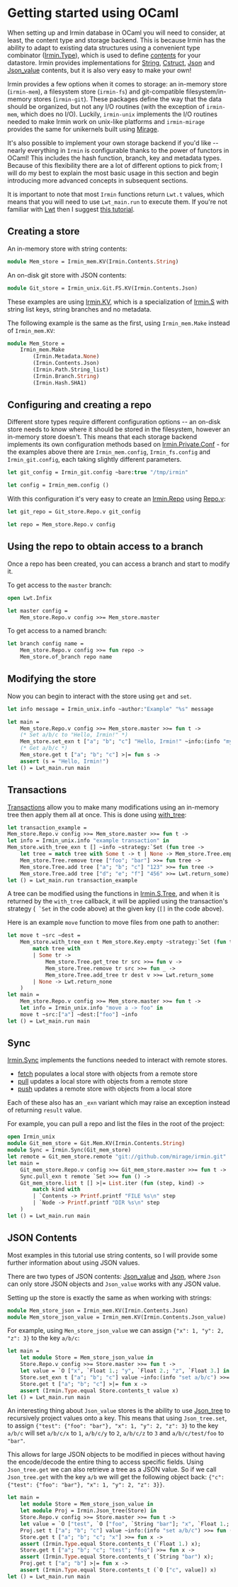 # Getting started using OCaml

When setting up and Irmin database in OCaml you will need to consider, at least, the content type and storage backend. This is because Irmin has the ability to adapt to existing data structures using a convenient type combinator ([Irmin.Type](https://mirage.github.io/irmin/irmin/Irmin/Type/index.html)), which is used to define [contents](https://mirage.github.io/irmin/irmin/Irmin/Contents/index.html) for your datastore. Irmin provides implementations for [String](https://mirage.github.io/irmin/irmin/Irmin/Contents/index.html#module-String), [Cstruct](https://mirage.github.io/irmin/irmin/Irmin/Contents/index.html#module-Cstruct), [Json](https://mirage.github.io/irmin/irmin/Irmin/Contents/index.html#module-Json) and [Json_value](https://mirage.github.io/irmin/irmin/Irmin/Contents/index.html#module-Json_value) contents, but it is also very easy to make your own!

Irmin provides a few options when it comes to storage: an in-memory store (`irmin-mem`), a filesystem store (`irmin-fs`) and git-compatible filesystem/in-memory stores (`irmin-git`). These packages define the way that the data should be organized, but not any I/O routines (with the exception of `irmin-mem`, which does no I/O). Luckily, `irmin-unix` implements the I/O routines needed to make Irmin work on unix-like platforms and `irmin-mirage` provides the same for unikernels built using [Mirage](https://mirage.io).

It's also possible to implement your own storage backend if you'd like -- nearly everything in `Irmin` is configurable thanks to the power of functors in OCaml! This includes the hash function, branch, key and metadata types. Because of this flexibility there are a lot of different options to pick from; I will do my best to explain the most basic usage in this section and begin introducing more advanced concepts in subsequent sections.

It is important to note that most `Irmin` functions return `Lwt.t` values, which means that you will need to use `Lwt_main.run` to execute them. If you're not familiar with [Lwt](https://github.com/ocsigen/lwt) then I suggest [this tutorial](https://mirage.io/wiki/tutorial-lwt).

## Creating a store

An in-memory store with string contents:

```ocaml
module Mem_store = Irmin_mem.KV(Irmin.Contents.String)
```

An on-disk git store with JSON contents:

```ocaml
module Git_store = Irmin_unix.Git.FS.KV(Irmin.Contents.Json)
```

These examples are using [Irmin.KV]( https://mirage.github.io/irmin/irmin/Irmin/module-type-KV/index.html), which is a specialization of [Irmin.S](https://mirage.github.io/irmin/irmin/Irmin/module-type-S/index.html) with string list keys, string branches and no metadata.

The following example is the same as the first, using `Irmin_mem.Make` instead of `Irmin_mem.KV`:

```ocaml
module Mem_Store =
    Irmin_mem.Make
        (Irmin.Metadata.None)
        (Irmin.Contents.Json)
        (Irmin.Path.String_list)
        (Irmin.Branch.String)
        (Irmin.Hash.SHA1)
```

## Configuring and creating a repo

Different store types require different configuration options -- an on-disk store needs to know where it should be stored in the filesystem, however an in-memory store doesn't. This means that each storage backend implements its own configuration methods based on [Irmin.Private.Conf](https://mirage.github.io/irmin/irmin/Irmin/Private/Conf/index.html) - for the examples above there are `Irmin_mem.config`, `Irmin_fs.config` and `Irmin_git.config`, each taking slightly different parameters.

```ocaml
let git_config = Irmin_git.config ~bare:true "/tmp/irmin"
```

```ocaml
let config = Irmin_mem.config ()
```

With this configuration it's very easy to create an [Irmin.Repo](https://mirage.github.io/irmin/irmin/Irmin/Repo/index.html) using [Repo.v](https://mirage.github.io/irmin/irmin/Irmin/Make/Repo/index.html#val-v):

```ocaml
let git_repo = Git_store.Repo.v git_config
```

```ocaml
let repo = Mem_store.Repo.v config
```

## Using the repo to obtain access to a branch

Once a repo has been created, you can access a branch and start to modify it.

To get access to the `master` branch:

```ocaml
open Lwt.Infix

let master config =
    Mem_store.Repo.v config >>= Mem_store.master
```

To get access to a named branch:

```ocaml
let branch config name =
    Mem_store.Repo.v config >>= fun repo ->
    Mem_store.of_branch repo name
```

## Modifying the store

Now you can begin to interact with the store using `get` and `set`.

```ocaml
let info message = Irmin_unix.info ~author:"Example" "%s" message

let main =
    Mem_store.Repo.v config >>= Mem_store.master >>= fun t ->
    (* Set a/b/c to "Hello, Irmin!" *)
    Mem_store.set_exn t ["a"; "b"; "c"] "Hello, Irmin!" ~info:(info "my first commit") >>= fun () ->
    (* Get a/b/c *)
    Mem_store.get t ["a"; "b"; "c"] >|= fun s ->
    assert (s = "Hello, Irmin!")
let () = Lwt_main.run main
```

## Transactions

[Transactions](https://mirage.github.io/irmin/irmin/Irmin/module-type-S_MAKER/index.html#type-transaction) allow you to make many modifications using an in-memory tree then apply them all at once. This is done using [with_tree](https://mirage.github.io/irmin/irmin/Irmin/module-type-S_MAKER/index.html#val-with_tree):

```ocaml
let transaction_example =
Mem_store.Repo.v config >>= Mem_store.master >>= fun t ->
let info = Irmin_unix.info "example transaction" in
Mem_store.with_tree_exn t [] ~info ~strategy:`Set (fun tree ->
    let tree = match tree with Some t -> t | None -> Mem_store.Tree.empty in
    Mem_store.Tree.remove tree ["foo"; "bar"] >>= fun tree ->
    Mem_store.Tree.add tree ["a"; "b"; "c"] "123" >>= fun tree ->
    Mem_store.Tree.add tree ["d"; "e"; "f"] "456" >>= Lwt.return_some)
let () = Lwt_main.run transaction_example
```

A tree can be modified using the functions in [Irmin.S.Tree](https://mirage.github.io/irmin/irmin/Irmin/module-type-S/Tree/index.html), and when it is returned by the `with_tree` callback, it will be applied using the transaction's strategy (``` `Set``` in the code above)  at the given key (`[]` in the code above).

Here is an example `move` function to move files from one path to another:

```ocaml
let move t ~src ~dest =
    Mem_store.with_tree_exn t Mem_store.Key.empty ~strategy:`Set (fun tree ->
        match tree with
        | Some tr ->
            Mem_store.Tree.get_tree tr src >>= fun v ->
            Mem_store.Tree.remove tr src >>= fun _ ->
            Mem_store.Tree.add_tree tr dest v >>= Lwt.return_some
        | None -> Lwt.return_none
    )
let main =
    Mem_store.Repo.v config >>= Mem_store.master >>= fun t ->
    let info = Irmin_unix.info "move a -> foo" in
    move t ~src:["a"] ~dest:["foo"] ~info
let () = Lwt_main.run main
```

## Sync

[Irmin.Sync](https://docs.mirage.io/irmin/Irmin/Sync/index.html) implements the functions needed to interact with remote stores.

- [fetch](https://docs.mirage.io/irmin/Irmin/Sync/index.html#val-fetch) populates a local store with objects from a remote store
- [pull](https://docs.mirage.io/irmin/Irmin/Sync/index.html#val-pull) updates a local store with objects from a remote store
- [push](https://docs.mirage.io/irmin/Irmin/Sync/index.html#val-fpush) updates a remote store with objects from a local store

Each of these also has an `_exn` variant which may raise an exception instead of returning `result` value.

For example, you can pull a repo and list the files in the root of the project:

```ocaml
open Irmin_unix
module Git_mem_store = Git.Mem.KV(Irmin.Contents.String)
module Sync = Irmin.Sync(Git_mem_store)
let remote = Git_mem_store.remote "git://github.com/mirage/irmin.git"
let main =
    Git_mem_store.Repo.v config >>= Git_mem_store.master >>= fun t ->
    Sync.pull_exn t remote `Set >>= fun () ->
    Git_mem_store.list t [] >|= List.iter (fun (step, kind) ->
        match kind with
        | `Contents -> Printf.printf "FILE %s\n" step
        | `Node -> Printf.printf "DIR %s\n" step
    )
let () = Lwt_main.run main
```

## JSON Contents

Most examples in this tutorial use string contents, so I will provide some further information about using JSON values.

There are two types of JSON contents: [Json_value](https://mirage.github.io/irmin/irmin/Irmin/Contents/index.html#module-Json_value) and [Json](https://mirage.github.io/irmin/irmin/Irmin/Contents/index.html#module-Json), where `Json` can only store JSON objects and `Json_value` works with any JSON value.

Setting up the store is exactly the same as when working with strings:

```ocaml
module Mem_store_json = Irmin_mem.KV(Irmin.Contents.Json)
module Mem_store_json_value = Irmin_mem.KV(Irmin.Contents.Json_value)
```

For example, using `Men_store_json_value` we can assign `{"x": 1, "y": 2, "z": 3}` to the key `a/b/c`:

```ocaml
let main =
    let module Store = Mem_store_json_value in
    Store.Repo.v config >>= Store.master >>= fun t ->
    let value = `O ["x", `Float 1.; "y", `Float 2.; "z", `Float 3.] in
    Store.set_exn t ["a"; "b"; "c"] value ~info:(info "set a/b/c") >>= fun () ->
    Store.get t ["a"; "b"; "c"] >|= fun x ->
    assert (Irmin.Type.equal Store.contents_t value x)
let () = Lwt_main.run main
```

An interesting thing about `Json_value` stores is the ability to use [Json_tree](https://mirage.github.io/irmin/irmin/Irmin/index.html#module-Json_tree) to recursively project values onto a key. This means that using `Json_tree.set`, to assign `{"test": {"foo": "bar"}, "x": 1, "y": 2, "z": 3}` to the key `a/b/c` will set `a/b/c/x` to `1`, `a/b/c/y` to `2`, `a/b/c/z` to `3` and `a/b/c/test/foo` to `"bar"`.

This allows for large JSON objects to be modified in pieces without having the encode/decode the entire thing to access specific fields. Using `Json_tree.get` we can also retrieve a tree as a JSON value. So if we call `Json_tree.get` with the key `a/b` we will get the following object back: `{"c": {"test": {"foo": "bar"}, "x": 1, "y": 2, "z": 3}}`.

```ocaml
let main =
    let module Store = Mem_store_json_value in
    let module Proj = Irmin.Json_tree(Store) in
    Store.Repo.v config >>= Store.master >>= fun t ->
    let value = `O ["test", `O ["foo", `String "bar"]; "x", `Float 1.; "y", `Float 2.; "z", `Float 3.] in
    Proj.set t ["a"; "b"; "c"] value ~info:(info "set a/b/c") >>= fun () ->
    Store.get t ["a"; "b"; "c"; "x"] >>= fun x ->
    assert (Irmin.Type.equal Store.contents_t (`Float 1.) x);
    Store.get t ["a"; "b"; "c"; "test"; "foo"] >>= fun x ->
    assert (Irmin.Type.equal Store.contents_t (`String "bar") x);
    Proj.get t ["a"; "b"] >|= fun x ->
    assert (Irmin.Type.equal Store.contents_t (`O ["c", value]) x)
let () = Lwt_main.run main
```

